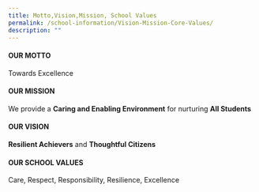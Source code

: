 ```yaml
---
title: Motto,Vision,Mission, School Values
permalink: /school-information/Vision-Mission-Core-Values/
description: ""
---
```

#### OUR MOTTO

Towards Excellence

#### OUR MISSION

We provide a **Caring and Enabling Environment** for nurturing **All Students**

#### OUR VISION


**Resilient Achievers** and **Thoughtful Citizens**  

#### OUR SCHOOL VALUES


Care, Respect, Responsibility, Resilience, Excellence